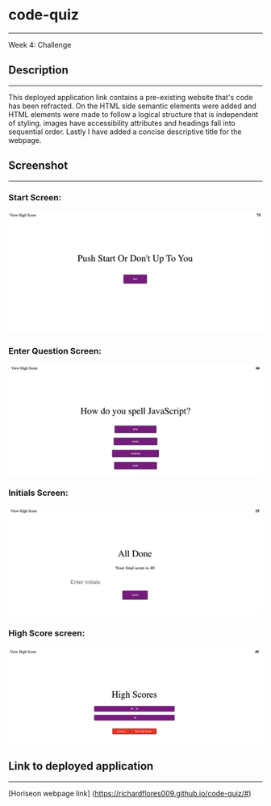 # code-quiz
******************************************************************************************************************************************************************************************************************************
Week 4: Challenge

## Description 
******************************************************************************************************************************************************************************************************************************

This deployed application link contains a pre-existing website that's code has been refracted. On the HTML side semantic elements were added and HTML elements were made to follow a logical structure that is independent of styling. images have accessibility attributes and headings fall into sequential order. Lastly I have added a concise descriptive title for the webpage. 


## Screenshot
******************************************************************************************************************************************************************************************************************************

### Start Screen:
![alt text](https://github.com/Richardflores009/code-quiz/blob/master/assets/Images/Screen%20Shot%202020-08-23%20at%2018.46.16.png "Top of webpage")

### Enter Question Screen:
![alt text](https://github.com/Richardflores009/code-quiz/blob/master/assets/Images/Screen%20Shot%202020-08-23%20at%2018.46.27.png "Bottom of webpage")

### Initials Screen:
![alt text](https://github.com/Richardflores009/code-quiz/blob/master/assets/Images/Screen%20Shot%202020-08-23%20at%2018.46.38.png "Bottom of webpage")

### High Score screen:
![alt text](https://github.com/Richardflores009/code-quiz/blob/master/assets/Images/Screen%20Shot%202020-08-23%20at%2018.46.48.png "Bottom of webpage")


## Link to deployed application
******************************************************************************************************************************************************************************************************************************
[Horiseon webpage link] (https://richardflores009.github.io/code-quiz/#)
